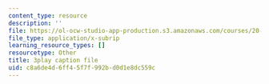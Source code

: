 ```yaml
---
content_type: resource
description: ''
file: https://ol-ocw-studio-app-production.s3.amazonaws.com/courses/20-219-becoming-the-next-bill-nye-writing-and-hosting-the-educational-show-january-iap-2015/c8a6de4d6ff45f7f992bd0d1e8dc559c_VBgVRviSKek.vtt
file_type: application/x-subrip
learning_resource_types: []
resourcetype: Other
title: 3play caption file
uid: c8a6de4d-6ff4-5f7f-992b-d0d1e8dc559c
---
```

